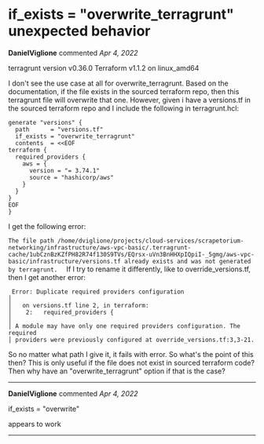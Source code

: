 # if_exists = "overwrite_terragrunt" unexpected behavior

**DanielViglione** commented *Apr 4, 2022*

terragrunt version v0.36.0
Terraform v1.1.2
on linux_amd64

I don't see the use case at all for overwrite_terragrunt. Based on the documentation, if the file exists in the sourced terraform repo, then this terragrunt file will overwrite that one. However, given i have a versions.tf in the sourced terraform repo and I include the following in terragrunt.hcl:

```
generate "versions" {
  path      = "versions.tf"
  if_exists = "overwrite_terragrunt"
  contents  = <<EOF
terraform {
  required_providers {
    aws = {
      version = "= 3.74.1"
      source = "hashicorp/aws"
    }
  }
}
EOF
}
```
I get the following error:

`The file path /home/dviglione/projects/cloud-services/scrapetorium-networking/infrastructure/aws-vpc-basic/.terragrunt-cache/1ubCznBzKZfPH82R74f130S9TVs/EQrsx-uVn3BnHHXpIQpiI-_5gmg/aws-vpc-basic/infrastructure/versions.tf already exists and was not generated by terragrunt. 
`
If I try to rename it differently, like to override_versions.tf, then I get another error:

```
 Error: Duplicate required providers configuration
│ 
│   on versions.tf line 2, in terraform:
│    2:   required_providers {
│ 
│ A module may have only one required providers configuration. The required
│ providers were previously configured at override_versions.tf:3,3-21.
```

So no matter what path I give it, it fails with error. So what's the point of this then? This is only useful if the file does not exist in sourced terraform code? Then why have an "overwrite_terragrunt" option if that is the case?
<br />
***


**DanielViglione** commented *Apr 4, 2022*

  if_exists = "overwrite"

appears to work
***

